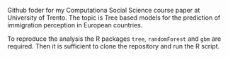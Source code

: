 Github foder for my Computationa Social Science course paper at University of Trento. The topic is Tree based models for the prediction of immigration perception in European countries.

To reproduce the analysis the R packages ``tree``, ``randomForest`` and ``gbm`` are required. Then it is sufficient to clone the repository and run the R script.
